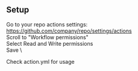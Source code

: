 ## Setup
Go to your repo actions settings: https://github.com/company/repo/settings/actions \
Scroll to "Workflow permissions" \
Select Read and Write permissions \
Save \

Check action.yml for usage